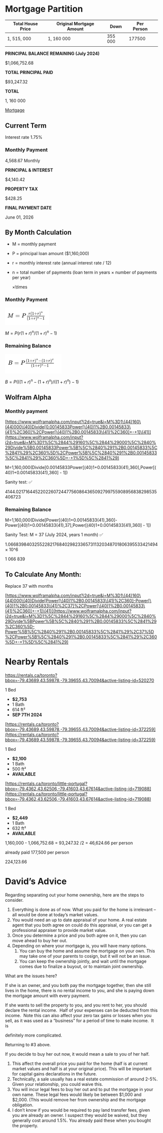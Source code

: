 # Mortgage Partition

| Total House Price | Original Mortgage Amount | Down | Per Person |  |
| --- | --- | --- | --- | --- |
| 1, 515, 000 | 1, 160 000 | 355 000 | 177500 |  |
|  |  |  |  |  |

**PRINCIPAL BALANCE REMAINING (July 2024)**

$1,066,752.68

**TOTAL PRINCIPAL PAID**

$93,247.32

**TOTAL**

1, 160 000

[Mortgage](Mortgage%203d9d6f151ec44e5799dcf4a40990cebe.csv)

## Current Term

Interest rate 1.75%

### Monthly Payment

4,568.67 Monthly

**PRINCIPAL & INTEREST**

$4,140.42

**PROPERTY TAX**

$428.25

**FINAL PAYMENT DATE**

June 01, 2026

## By Month Calculation

- M = monthly payment
- P = principal loan amount ($1,160,000)
- r = monthly interest rate (annual interest rate / 12)
- n = total number of payments (loan term in years × number of payments per year)
    
    ×\times
    

### Monthly Payment

![Screenshot 2024-07-07 at 5.24.33 PM.png](Screenshot_2024-07-07_at_5.24.33_PM.png)

$M=P
(r(1+r)^n/(1+r)^n - 1)$

### Remaining Balance

![Screenshot 2024-07-07 at 5.25.19 PM.png](Screenshot_2024-07-07_at_5.25.19_PM.png)

$B=P
(((1+r)^n-(1+r)^x)/((1+r)^n)-1)$

## Wolfram Alpha

### Monthly payment

[https://www.wolframalpha.com/input?i2d=true&i=M%3D1\(44)160\(44)000\(40)Divide[0.00145833Power[\(40)1%2B0.00145833\(41)%2C360]%2CPower[\(40)1%2B0.00145833\(41)%2C360]+-+1]\(41)](https://www.wolframalpha.com/input?i2d=true&i=M%3D1%5C%2844%29160%5C%2844%29000%5C%2840%29Divide%5B0.00145833Power%5B%5C%2840%291%2B0.00145833%5C%2841%29%2C360%5D%2CPower%5B%5C%2840%291%2B0.00145833%5C%2841%29%2C360%5D+-+1%5D%5C%2841%29)

M=1,160,000(Divide[0.00145833Power[\(40)1+0.00145833\(41),360],Power[\(40)1+0.00145833\(41),360] - 1])

Sanity test: ✅

4144.0217164452202260724477560864365092799755908956838298535406723

### Remaining Balance

M=1,160,000(Divide[Power[\(40)1+0.00145833\(41),360]-Power[\(40)1+0.00145833\(41),37],Power[\(40)1+0.00145833\(41),360] - 1])

Sanity Test: M = 37 (July 2024, years 1 month) ✅

1.06683984032552282176840298233657311320348701806395533421494 × 10^6

1 066 839

## To Calculate Any Month:

Replace 37 with months

[https://www.wolframalpha.com/input?i2d=true&i=M%3D1\(44)160\(44)000\(40)Divide[Power[\(40)1%2B0.00145833\(41)%2C360]-Power[\(40)1%2B0.00145833\(41)%2C37]%2CPower[\(40)1%2B0.00145833\(41)%2C360]+-+1]\(41)](https://www.wolframalpha.com/input?i2d=true&i=M%3D1%5C%2844%29160%5C%2844%29000%5C%2840%29Divide%5BPower%5B%5C%2840%291%2B0.00145833%5C%2841%29%2C360%5D-Power%5B%5C%2840%291%2B0.00145833%5C%2841%29%2C37%5D%2CPower%5B%5C%2840%291%2B0.00145833%5C%2841%29%2C360%5D+-+1%5D%5C%2841%29)

# Nearby Rentals

https://rentals.ca/toronto?bbox=-79.43689,43.59878,-79.39655,43.70094&active-listing-id=520270

1 Bed 

- **$2,753**
- 1 Bath
- 614 ft²
- **SEP 7TH 2024**

[https://rentals.ca/toronto?bbox=-79.43689,43.59878,-79.39655,43.70094&active-listing-id=372259](https://rentals.ca/toronto?bbox=-79.43689,43.59878,-79.39655,43.70094&active-listing-id=372259)

1 Bed

- **$2,100**
- 1 Bath
- 500 ft²
- **AVAILABLE**

[https://rentals.ca/toronto/little-portugal?bbox=-79.4362,43.62506,-79.41603,43.67614&active-listing-id=719088](https://rentals.ca/toronto/little-portugal?bbox=-79.4362,43.62506,-79.41603,43.67614&active-listing-id=719088)

1 Bed

- **$2,449**
- 1 Bath
- 632 ft²
- **AVAILABLE**

1,160,000 - 1,066,752.68 = 93,247.32 /2 = 46,624.66 per person

already paid 177,500 per person

224,123.66

# David’s Advice

Regarding separating out your home ownership, here are the steps to consider.

1. Everything is done as of now. What you paid for the home is irrelevant – all would be done at today’s market values.
2. You would need an up to date appraisal of your home. A real estate agent that you both agree on could do this appraisal, or you can get a professional appraiser to provide market value.
3. Once you determine a price and you both agree on it, then you can move ahead to buy her out.
4. Depending on where your mortgage is, you will have many options.
    1. You can buy the home and assume the mortgage on your own. This may take one of your parents to cosign, but it will not be an issue.
    2. You can keep the ownership jointly, and wait until the mortgage comes due to finalize a buyout, or to maintain joint ownership.

What are the issues here?

If she is an owner, and you both pay the mortgage together, then she still lives in the home, there is no rental income to you, and she is paying down the mortgage amount with every payment.

If she wants to sell the property to you, and you rent to her, you should declare the rental income.  Half of your expenses can be deducted from this income.  Note this can also affect your zero tax gains or losses when you sell, as it was used as a “business” for a period of time to make income.  It is

definitely more complicated.

Returning to #3 above.

If you decide to buy her out now, it would mean a sale to you of her half.

1. This affect the overall price you paid for the home (half is at current market values and half is at your original price). This will be important for capital gains declarations in the future.
2. Technically, a sale usually has a real estate commission of around 2-5%. Given your relationship, you could waive this.
3. You will incur legal fees to buy her out and to put the mortgage in your own name. These legal fees would likely be between $1,000 and $2,000. (This would remove her from ownership and the mortgage obligation.
4. I don’t know if you would be required to pay land transfer fees, given you are already an owner. I suspect they would be waived, but they generally cost around 1.5%. You already paid these when you bought the property.